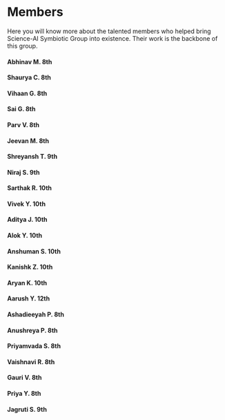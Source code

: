 # Members
Here you will know more about the talented members who helped bring Science-AI Symbiotic Group into existence. Their work is the backbone of this group.


#### Abhinav M. 8th 
#### Shaurya C. 8th 
#### Vihaan G. 8th 
#### Sai G. 8th
#### Parv V. 8th
#### Jeevan M. 8th
#### Shreyansh T. 9th
#### Niraj S. 9th
#### Sarthak R. 10th
#### Vivek Y. 10th 
#### Aditya J. 10th 
#### Alok Y. 10th
#### Anshuman S. 10th
#### Kanishk Z. 10th 
#### Aryan K. 10th
#### Aarush Y. 12th

#### Ashadieeyah P. 8th 
#### Anushreya P. 8th 
#### Priyamvada S. 8th 
#### Vaishnavi R. 8th 
#### Gauri V. 8th   
#### Priya Y. 8th   
#### Jagruti S. 9th 




